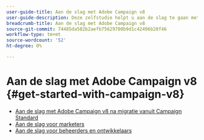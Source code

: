 ```yaml
---
user-guide-title: Aan de slag met Adobe Campaign v8
user-guide-description: Deze zelfstudie helpt u aan de slag te gaan met Campagne v8.
breadcrumb-title: Aan de slag met Adobe Campaign v8
source-git-commit: 74485da582b2aefb75629700b9d1c42496b28f46
workflow-type: tm+mt
source-wordcount: '52'
ht-degree: 0%

---
```



# Aan de slag met Adobe Campaign v8 {#get-started-with-campaign-v8}

+ [Aan de slag met Adobe Campaign v8 na migratie vanuit Campaign Standard](/help/tutorial-get-started-with-acv8-migrating-from-acs/overview.md)
+ [Aan de slag voor marketers](/help/tutorial-get-started-with-acv8-migrating-from-acs/get-started-for-marketers.md)
+ [Aan de slag voor beheerders en ontwikkelaars](/help/tutorial-get-started-with-acv8-migrating-from-acs/get-started-for-administrators-developers.md)
